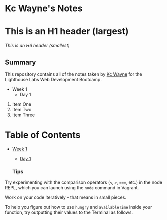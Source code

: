 # Kc Wayne's  Notes

# This is an H1 header (largest)
###### This is an H6 header (smallest)

## Summary 

This repository contains all of the notes taken by [Kc Wayne](https://github.com/X33Ra) for the Lighthouse Labs Web Development Bootcamp. 

* Week 1
  * Day 1
1. Item One 
2. Item Two
3. Item Three

# Table of Contents

* [Week 1](/Week_1)
  * [Day 1](/Week_1/Day_1)


  ### Tips

Try experimenting with the comparison operators (`<`, `>`, `===`, etc.) in the node REPL, which you can launch using the `node` command in Vagrant.

Work on your code iteratively – that means in small pieces. 

To help you figure out how to use `hungry` and `availableTime` inside your function, try outputting their values to the Terminal as follows.   
